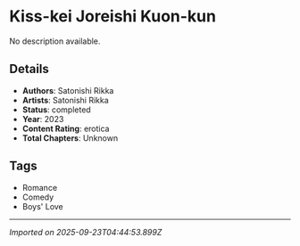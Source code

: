 # Kiss-kei Joreishi Kuon-kun

No description available.

## Details
- **Authors**: Satonishi Rikka
- **Artists**: Satonishi Rikka
- **Status**: completed
- **Year**: 2023
- **Content Rating**: erotica
- **Total Chapters**: Unknown

## Tags
- Romance
- Comedy
- Boys' Love

---
*Imported on 2025-09-23T04:44:53.899Z*
